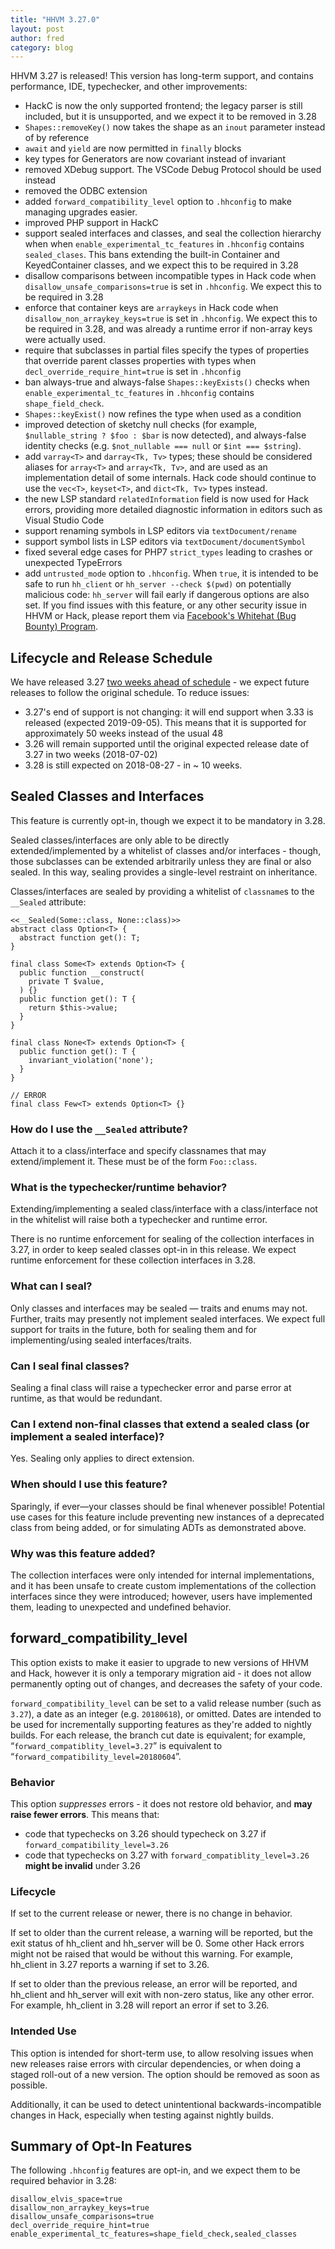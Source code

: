 ```yaml
---
title: "HHVM 3.27.0"
layout: post
author: fred
category: blog
---
```


HHVM 3.27 is released! This version has long-term support, and contains performance, IDE, typechecker, and other improvements:

* HackC is now the only supported frontend; the legacy parser is still included, but it is unsupported, and we expect it to be removed in 3.28
* `Shapes::removeKey()` now takes the shape as an `inout` parameter instead of by reference
* `await` and `yield` are now permitted in `finally` blocks
* key types for Generators are now covariant instead of invariant
* removed XDebug support. The VSCode Debug Protocol should be used instead
* removed the ODBC extension
* added `forward_compatibility_level` option to `.hhconfig` to make managing upgrades easier.
* improved PHP support in HackC
* support sealed interfaces and classes, and seal the collection hierarchy when when `enable_experimental_tc_features` in `.hhconfig` contains `sealed_clases`. This bans extending the built-in Container and KeyedContainer classes, and we expect this to be required in 3.28
* disallow comparisons between incompatible types in Hack code when `disallow_unsafe_comparisons=true` is set in `.hhconfig`. We expect this to be required in 3.28
* enforce that container keys are `arraykeys` in Hack code when `disallow_non_arraykey_keys=true` is set in `.hhconfig`. We expect this to be required in 3.28, and was already a runtime error if non-array keys were actually used.
* require that subclasses in partial files specify the types of properties that override parent classes properties with types when `decl_override_require_hint=true` is set in `.hhconfig`
* ban always-true and always-false `Shapes::keyExists()` checks when `enable_experimental_tc_features` in `.hhconfig` contains `shape_field_check`.
* `Shapes::keyExist()` now refines the type when used as a condition
* improved detection of sketchy null checks (for example, `$nullable_string ? $foo : $bar` is now detected), and always-false identity checks (e.g. `$not_nullable === null` or `$int === $string`).
* add `varray<T>` and `darray<Tk, Tv>` types; these should be considered aliases for `array<T>` and `array<Tk, Tv>`, and are used as an implementation detail of some internals. Hack code should continue to use the `vec<T>`, `keyset<T>`, and `dict<Tk, Tv>` types instead.
* the new LSP standard `relatedInformation` field is now used for Hack errors, providing more detailed diagnostic information in editors such as Visual Studio Code
* support renaming symbols in LSP editors via `textDocument/rename`
* support symbol lists in LSP editors via `textDocument/documentSymbol`
* fixed several edge cases for PHP7 `strict_types` leading to crashes or unexpected TypeErrors
* add `untrusted_mode` option to `.hhconfig`. When `true`, it is intended to be safe to run `hh_client` or `hh_server --check $(pwd)` on potentially malicious code: `hh_server` will fail early if dangerous options are also set. If you find issues with this feature, or any other security issue in HHVM or Hack, please report them via [Facebook's Whitehat (Bug Bounty) Program](https://www.facebook.com/whitehat).

## Lifecycle and Release Schedule

We have released 3.27 [two weeks ahead of schedule](https://docs.hhvm.com/hhvm/installation/release-schedule) - we expect future releases to follow the original schedule. To reduce issues:

* 3.27's end of support is not changing: it will end support when 3.33 is released (expected 2019-09-05). This means that it is supported for approximately 50 weeks instead of the usual 48
* 3.26 will remain supported until the original expected release date of 3.27 in two weeks (2018-07-02)
* 3.28 is still expected on 2018-08-27 - in ~ 10 weeks.

## Sealed Classes and Interfaces

This feature is currently opt-in, though we expect it to be mandatory in 3.28.

Sealed classes/interfaces are only able to be directly extended/implemented by a whitelist of classes and/or interfaces - though, those subclasses can be extended arbitrarily unless they are final or also sealed. In this way, sealing provides a single-level restraint on inheritance.

Classes/interfaces are sealed by providing a whitelist of `classname`s to the `__Sealed` attribute:

```
<<__Sealed(Some::class, None::class)>>
abstract class Option<T> {
  abstract function get(): T;
}

final class Some<T> extends Option<T> {
  public function __construct(
    private T $value,
  ) {}
  public function get(): T {
    return $this->value;
  }
}

final class None<T> extends Option<T> {
  public function get(): T {
    invariant_violation('none');
  }
}

// ERROR
final class Few<T> extends Option<T> {}
```

### How do I use the `__Sealed` attribute?

Attach it to a class/interface and specify classnames that may extend/implement it. These must be of the form `Foo::class`.

### What is the typechecker/runtime behavior?

Extending/implementing a sealed class/interface with a class/interface not in the whitelist will raise both a typechecker and runtime error.

There is no runtime enforcement for sealing of the collection interfaces in 3.27, in order to keep sealed classes opt-in in this release. We expect runtime enforcement for these collection interfaces in 3.28.

### What can I seal?

Only classes and interfaces may be sealed — traits and enums may not. Further, traits may presently not implement sealed interfaces. We expect full support for traits in the future, both for sealing them and for implementing/using sealed interfaces/traits.

### Can I seal final classes?

Sealing a final class will raise a typechecker error and parse error at runtime, as that would be redundant.

### Can I extend non-final classes that extend a sealed class (or implement a sealed interface)?

Yes. Sealing only applies to direct extension.

### When should I use this feature?

Sparingly, if ever—your classes should be final whenever possible! Potential use cases for this feature include preventing new instances of a deprecated class from being added, or for simulating ADTs as demonstrated above.

### Why was this feature added?

The collection interfaces were only intended for internal implementations, and it has been unsafe to create custom implementations of the collection interfaces since they were introduced; however, users have implemented them, leading to unexpected and undefined behavior.

## forward_compatibility_level

This option exists to make it easier to upgrade to new versions of HHVM and Hack, however it is only a temporary migration aid - it does not allow permanently opting out of changes, and decreases the safety of your code.

`forward_compatibility_level` can be set to a valid release number (such as `3.27`), a date as an integer (e.g. `20180618`), or omitted. Dates are intended to be used for incrementally supporting features as they're added to nightly builds. For each release, the branch cut date is equivalent; for example, “`forward_compatiblity_level=3.27`” is equivalent to “`forward_compatibility_level=20180604`”.

### Behavior

This option *suppresses* errors - it does not restore old behavior, and **may raise fewer errors**. This means that:

* code that typechecks on 3.26 should typecheck on 3.27 if `forward_compatibility_level=3.26`
* code that typechecks on 3.27 with `forward_compatiblity_level=3.26` **might be invalid** under 3.26

### Lifecycle

If set to the current release or newer, there is no change in behavior.

If set to older than the current release, a warning will be reported, but the exit status of hh_client and hh_server will be 0. Some other Hack errors might not be raised that would be without this warning. For example, hh_client in 3.27 reports a warning if set to 3.26.

If set to older than the previous release, an error will be reported, and hh_client and hh_server will exit with non-zero status, like any other error. For example, hh_client in 3.28 will report an error if set to 3.26.

### Intended Use

This option is intended for short-term use, to allow resolving issues when new releases raise errors with circular dependencies, or when doing a staged roll-out of a new version. The option should be removed as soon as possible.

Additionally, it can be used to detect unintentional backwards-incompatible changes in Hack, especially when testing against nightly builds.

## Summary of Opt-In Features

The following `.hhconfig` features are opt-in, and we expect them to be required behavior in 3.28:

```
disallow_elvis_space=true
disallow_non_arraykey_keys=true
disallow_unsafe_comparisons=true
decl_override_require_hint=true
enable_experimental_tc_features=shape_field_check,sealed_classes
```


